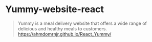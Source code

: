 # Yummy-website-react
> Yummy is a meal delivery website that offers a wide range of delicious and healthy meals to customers.
 https://ahmdomrnjr.github.io/React_Yummy/
